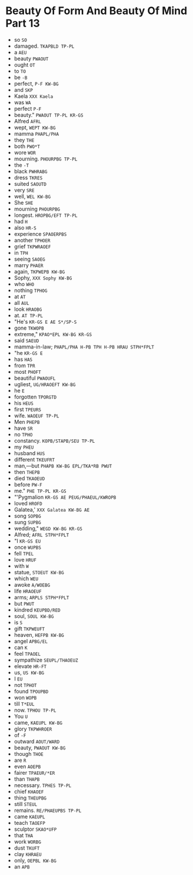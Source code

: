 # Beauty Of Form And Beauty Of Mind Part 13

* so `SO`
* damaged. `TKAPBLD TP-PL`
* a `AEU`
* beauty `PWAOUT`
* ought `OT`
* to `TO`
* be `-B`
* perfect, `P-F KW-BG`
* and `SKP`
* Kaela `XXX Kaela`
* was `WA`
* perfect `P-F`
* beauty." `PWAOUT TP-PL KR-GS`
* Alfred `AFRL`
* wept, `WEPT KW-BG`
* mamma `PHAPL/PHA`
* they `THE`
* both `PWO*T`
* wore `WOR`
* mourning. `PHOURPBG TP-PL`
* the `-T`
* black `PWHRABG`
* dress `TKRES`
* suited `SAOUTD`
* very `SRE`
* well, `WEL KW-BG`
* She `SHE`
* mourning `PHOURPBG`
* longest. `HROPBG/EFT TP-PL`
* had `H`
* also `HR-S`
* experience `SPAOERPBS`
* another `TPHOER`
* grief `TKPWRAOEF`
* in `TPH`
* seeing `SAOEG`
* marry `PHAER`
* again, `TKPWEPB KW-BG`
* Sophy, `XXX Sophy KW-BG`
* who `WHO`
* nothing `TPHOG`
* at `AT`
* all `AUL`
* look `HRAOBG`
* at. `AT TP-PL`
* "He's `KR-GS E AE S*/SP-S`
* gone `TKWOPB`
* extreme," `KPAO*EPL KW-BG KR-GS`
* said `SAEUD`
* mamma-in-law; `PHAPL/PHA H-PB TPH H-PB HRAU STPH*FPLT`
* "he `KR-GS E`
* has `HAS`
* from `TPR`
* most `PHOFT`
* beautiful `PWAOUFL`
* ugliest, `UG/HRAOEFT KW-BG`
* he `E`
* forgotten `TPORGTD`
* his `HEUS`
* first `TPEURS`
* wife. `WAOEUF TP-PL`
* Men `PHEPB`
* have `SR`
* no `TPHO`
* constancy. `KOPB/STAPB/SEU TP-PL`
* my `PHEU`
* husband `HUS`
* different `TKEUFRT`
* man,—but `PHAPB KW-BG EPL/TKA*RB PWUT`
* then `THEPB`
* died `TKAOEUD`
* before `PW-F`
* me." `PHE TP-PL KR-GS`
* "'Pygmalion `KR-GS AE PEUG/PHAEUL/KWROPB`
* loved `HROFD`
* Galatea,' `XXX Galatea KW-BG AE`
* song `SOPBG`
* sung `SUPBG`
* wedding," `WEGD KW-BG KR-GS`
* Alfred; `AFRL STPH*FPLT`
* "I `KR-GS EU`
* once `WUPBS`
* fell `TPEL`
* love `HRUF`
* with `W`
* statue, `STOEUT KW-BG`
* which `WEU`
* awoke `A/WOEBG`
* life `HRAOEUF`
* arms; `ARPLS STPH*FPLT`
* but `PWUT`
* kindred `KEUPBD/RED`
* soul, `SOUL KW-BG`
* is `S`
* gift `TKPWEUFT`
* heaven, `HEFPB KW-BG`
* angel `APBG/EL`
* can `K`
* feel `TPAOEL`
* sympathize `SEUPL/THAOEUZ`
* elevate `HR-FT`
* us, `US KW-BG`
* I `EU`
* not `TPHOT`
* found `TPOUPBD`
* won `WOPB`
* till `T*EUL`
* now. `TPHOU TP-PL`
* You `U`
* came, `KAEUPL KW-BG`
* glory `TKPWHROER`
* of `-F`
* outward `AOUT/WARD`
* beauty, `PWAOUT KW-BG`
* though `THOE`
* are `R`
* even `AOEPB`
* fairer `TPAEUR/*ER`
* than `THAPB`
* necessary. `TPHES TP-PL`
* chief `KHAOEF`
* thing `THEUPBG`
* still `STEUL`
* remains. `RE/PHAEUPBS TP-PL`
* came `KAEUPL`
* teach `TAOEFP`
* sculptor `SKAO*UFP`
* that `THA`
* work `WORBG`
* dust `TKUFT`
* clay `KHRAEU`
* only, `OEPBL KW-BG`
* an `APB`
